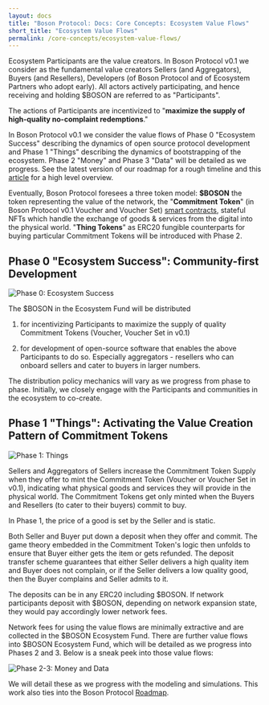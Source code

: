 ```yaml
---
layout: docs
title: "Boson Protocol: Docs: Core Concepts: Ecosystem Value Flows"
short_title: "Ecosystem Value Flows"
permalink: /core-concepts/ecosystem-value-flows/
---
```


Ecosystem Participants are the value creators. In Boson Protocol v0.1 we
consider as the fundamental value creators Sellers (and Aggregators), Buyers
(and Resellers), Developers (of Boson Protocol and of Ecosystem Partners who
adopt early). All actors actively participating, and hence receiving and holding
$BOSON are referred to as "Participants".

The actions of Participants are incentivized to "**maximize the supply of
high-quality no-complaint redemptions**."

In Boson Protocol v0.1 we consider the value flows of Phase 0 "Ecosystem
Success" describing the dynamics of open source protocol development and Phase 1
"Things" describing the dynamics of bootstrapping of the ecosystem. Phase 2
"Money" and Phase 3 "Data" will be detailed as we progress. See the latest
version of our roadmap for a rough timeline and this
[article](https://medium.com/bosonprotocol/boson-ecosystem-value-flows-857baa2fbc62)
for a high level overview.

Eventually, Boson Protocol foresees a three token model: **$BOSON** the token
representing the value of the network, the "**Commitment Token**" (in Boson
Protocol v0.1 Voucher and Voucher Set)
[smart contracts](/protocol-overview/smart-contracts), stateful NFTs which
handle the exchange of goods & services from the digital into the physical
world. "**Thing Tokens**" as ERC20 fungible counterparts for buying particular
Commitment Tokens will be introduced with Phase 2.

## Phase 0 "Ecosystem Success": Community-first Development

![Phase 0: Ecosystem Success](/images/docs/ecosystem-value-flows-phase-0.png)

The $BOSON in the Ecosystem Fund will be distributed

1. for incentivizing Participants to maximize the supply of quality Commitment
   Tokens (Voucher, Voucher Set in v0.1)

1. for development of open-source software that enables the above Participants
   to do so. Especially aggregators - resellers who can onboard sellers and
   cater to buyers in larger numbers.

The distribution policy mechanics will vary as we progress from phase to phase.
Initially, we closely engage with the Participants and communities in the
ecosystem to co-create.

## Phase 1 "Things": Activating the Value Creation Pattern of Commitment Tokens

![Phase 1: Things](/images/docs/ecosystem-value-flows-phase-1.png)

Sellers and Aggregators of Sellers increase the Commitment Token Supply when
they offer to mint the Commitment Token (Voucher or Voucher Set in v0.1),
indicating what physical goods and services they will provide in the physical
world. The Commitment Tokens get only minted when the Buyers and Resellers (to
cater to their buyers) commit to buy.

In Phase 1, the price of a good is set by the Seller and is static.

Both Seller and Buyer put down a deposit when they offer and commit. The game
theory embedded in the Commitment Token's logic then unfolds to ensure that
Buyer either gets the item or gets refunded. The deposit transfer scheme
guarantees that either Seller delivers a high quality item and Buyer does not
complain, or if the Seller delivers a low quality good, then the Buyer complains
and Seller admits to it.

The deposits can be in any ERC20 including $BOSON. If network participants
deposit with $BOSON, depending on network expansion state, they would pay
accordingly lower network fees.

Network fees for using the value flows are minimally extractive and are
collected in the $BOSON Ecosystem Fund. There are further value flows into
$BOSON
Ecosystem Fund, which will be detailed as we progress into Phases 2 and 3. Below
is a sneak peek into those value flows:

![Phase 2-3: Money and Data](/images/docs/ecosystem-value-flows-phase-2-3.png)

We will detail these as we progress with the modeling and simulations. This work
also ties into the Boson Protocol [Roadmap](../roadmap.md).
